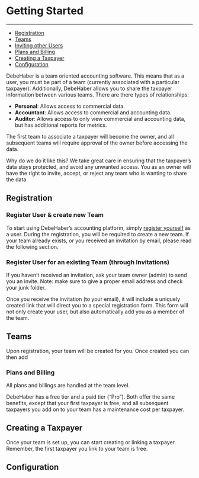 # Getting Started

---
- [Registration](#registration)
- [Teams](#teams)
- [Inviting other Users](#invitations)
- [Plans and Billing](#plans-billing)
- [Creating a Taxpayer](#taxpayer)
- [Configuration](#configuration)

DebeHaber is a team oriented accounting software. This means that as a user, you must be part of a team (currently associated with a particular taxpayer). Additionally, DebeHaber allows you to share the taxpayer information between various teams. There are there types of relationships:

- **Personal**: Allows access to commercial data.
- **Accountant**: Allows access to commercial and accounting data.
- **Auditor**: Allows access to only view commercial and accounting data, but has additional reports for metrics.

The first team to associate a taxpayer will become the owner, and all subsequent teams will require approval of the owner before accessing the data.

Why do we do it like this? We take great care in ensuring that the taxpayer’s data stays protected, and avoid any unwanted access. You as an owner will have the right to invite, accept, or reject any team who is wanting to share the data.

<a name="registration"></a>
## Registration

### Register User & create new Team
To start using DebeHaber’s accounting platform, simply [register yourself](https://www.debehaber.com/register) as a user. During the registration, you will be required to create a new team. If your team already exists, or you received an invitation by email, please read the following section.

### Register User for an existing Team (through Invitations)
If you haven’t received an invitation, ask your team owner (admin) to send you an invite. Note: make sure to give a proper email address and check your junk folder.

Once you receive the invitation (to your email), it will include a uniquely created link that will direct you to a special registration form. This form will not only create your user, but also automatically add you as a member of the team.

<a name="teams"></a>
## Teams
Upon registration, your team will be created for you. Once created you can then add

<a name="plans-billing"></a>
### Plans and Billing
All plans and billings are handled at the team level. 

DebeHaber has a free tier and a paid tier (“Pro”). Both offer the same benefits, except that your first taxpayer is free, and all subsequent taxpayers you add on to your team has a maintenance cost per taxpayer.

<a name="taxpayer"></a>
## Creating a Taxpayer
Once your team is set up, you can start creating or linking a taxpayer. Remember, the first taxpayer you link to your team is free.



<a name="configuration"></a>
## Configuration

